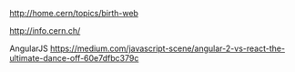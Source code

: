 http://home.cern/topics/birth-web

http://info.cern.ch/


AngularJS
https://medium.com/javascript-scene/angular-2-vs-react-the-ultimate-dance-off-60e7dfbc379c
